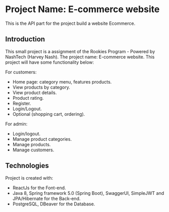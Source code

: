 # Project Name: E-commerce website
This is the API part for the project build a website Ecommerce.

## Introduction 
This small project is a assignment of the Rookies Program - Powered by NashTech (Harvey Nash).
The project name: E-commerce website.
This project will have some functionality below:

For customers:
-	Home page: category menu, features products.
-	View products by category.
-	View product details.
-	Product rating.
-	Register.
-	Login/Logout.
-	Optional (shopping cart, ordering).

For admin:
-	Login/logout.
-	Manage product categories.
-	Manage products.
-	Manage customers.

## Technologies
Project is created with:
- ReactJs for the Font-end.
- Java 8, Spring framework 5.0 (Spring Boot), SwaggerUI, SimpleJWT and JPA/Hibernate for the Back-end.
- PostgreSQL, DBeaver for the Database.
